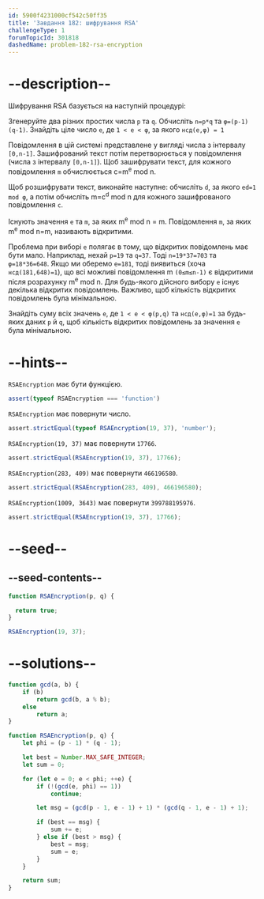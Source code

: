 ```yaml
---
id: 5900f4231000cf542c50ff35
title: 'Завдання 182: шифрування RSA'
challengeType: 1
forumTopicId: 301818
dashedName: problem-182-rsa-encryption
---
```


# --description--

Шифрування RSA базується на наступній процедурі:

Згенеруйте два різних простих числа `p` та `q`. Обчисліть `n=p*q` та `φ=(p-1)(q-1)`. Знайдіть ціле число `e`, де `1 < e < φ`, за якого `нсд(e,φ) = 1`

Повідомлення в цій системі представлене у вигляді числа з інтервалу `[0,n-1]`. Зашифрований текст потім перетворюється у повідомлення (числа з інтервалу `[0,n-1]`). Щоб зашифрувати текст, для кожного повідомлення `m` обчислюється c=m<sup>e</sup> mod n.

Щоб розшифрувати текст, виконайте наступне: обчисліть `d`, за якого `ed=1 mod φ`, а потім обчисліть m=c<sup>d</sup> mod n для кожного зашифрованого повідомлення `c`.

Існують значення `e` та `m`, за яких m<sup>e</sup> mod n = m. Повідомлення `m`, за яких m<sup>e</sup> mod n=m, називають відкритими.

Проблема при виборі `e` полягає в тому, що відкритих повідомлень має бути мало. Наприклад, нехай `p=19` та `q=37`. Тоді `n=19*37=703` та `φ=18*36=648`. Якщо ми оберемо `e=181`, тоді виявиться (хоча `нсд(181,648)=1`), що всі можливі повідомлення m `(0≤m≤n-1)` є відкритими після розрахунку m<sup>e</sup> mod n. Для будь-якого дійсного вибору `e` існує декілька відкритих повідомлень. Важливо, щоб кількість відкритих повідомлень була мінімальною.

Знайдіть суму всіх значень `e`, де `1 < e < φ(p,q)` та `нсд(e,φ)=1` за будь-яких даних `p` й `q`, щоб кількість відкритих повідомлень за значення `e` була мінімальною.

# --hints--

`RSAEncryption` має бути функцією.

```js
assert(typeof RSAEncryption === 'function')
```

`RSAEncryption` має повернути число.

```js
assert.strictEqual(typeof RSAEncryption(19, 37), 'number');
```

`RSAEncryption(19, 37)` має повернути `17766`.

```js
assert.strictEqual(RSAEncryption(19, 37), 17766);
```

`RSAEncryption(283, 409)` має повернути `466196580`.

```js
assert.strictEqual(RSAEncryption(283, 409), 466196580);
```

`RSAEncryption(1009, 3643)` має повернути `399788195976`.

```js
assert.strictEqual(RSAEncryption(19, 37), 17766);
```

# --seed--

## --seed-contents--

```js
function RSAEncryption(p, q) {

  return true;
}

RSAEncryption(19, 37);
```

# --solutions--

```js
function gcd(a, b) {
    if (b)
        return gcd(b, a % b);
    else
        return a;
}

function RSAEncryption(p, q) {
    let phi = (p - 1) * (q - 1);

    let best = Number.MAX_SAFE_INTEGER;
    let sum = 0;

    for (let e = 0; e < phi; ++e) {
        if (!(gcd(e, phi) == 1))
            continue;

        let msg = (gcd(p - 1, e - 1) + 1) * (gcd(q - 1, e - 1) + 1);

        if (best == msg) {
            sum += e;
        } else if (best > msg) {
            best = msg;
            sum = e;
        }
    }

    return sum;
}
```
